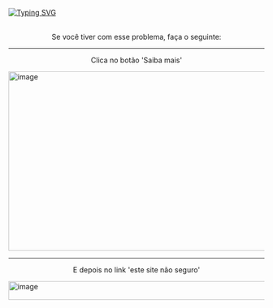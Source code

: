 <a href="https://git.io/typing-svg"><img src="https://readme-typing-svg.demolab.com?font=Fira+Code&size=30&letterSpacing=-1px&pause=1000&color=F7F7F7&background=FF0000&center=true&vCenter=true&width=1035&lines=-+Problema%3A+'%F0%9F%9B%91+Site+Perigoso'" alt="Typing SVG" /></a>
<br></br>
<p align="center">Se você tiver com esse problema, faça o seguinte:</p>
<hr></hr>
<p align="center">Clica no botão 'Saiba mais'</p>
<img width="651" height="354" alt="image" src="https://github.com/user-attachments/assets/494a20cb-8934-4f0f-8175-cb247fea9742" />
<hr></hr>
<p align="center">E depois no link 'este site não seguro'</p>
<img width="553" height="37" alt="image" src="https://github.com/user-attachments/assets/a927cd7a-52fe-4a7a-b460-de8f00293dc2" />
